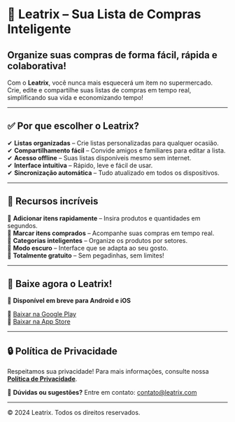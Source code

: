 # 🛒 **Leatrix – Sua Lista de Compras Inteligente**  

## Organize suas compras de forma fácil, rápida e colaborativa!  

Com o **Leatrix**, você nunca mais esquecerá um item no supermercado. Crie, edite e compartilhe suas listas de compras em tempo real, simplificando sua vida e economizando tempo!  

---

## ✅ **Por que escolher o Leatrix?**  

✔ **Listas organizadas** – Crie listas personalizadas para qualquer ocasião.  
✔ **Compartilhamento fácil** – Convide amigos e familiares para editar a lista.  
✔ **Acesso offline** – Suas listas disponíveis mesmo sem internet.  
✔ **Interface intuitiva** – Rápido, leve e fácil de usar.  
✔ **Sincronização automática** – Tudo atualizado em todos os dispositivos.  

---

## 🚀 **Recursos incríveis**  

🔹 **Adicionar itens rapidamente** – Insira produtos e quantidades em segundos.  
🔹 **Marcar itens comprados** – Acompanhe suas compras em tempo real.  
🔹 **Categorias inteligentes** – Organize os produtos por setores.  
🔹 **Modo escuro** – Interface que se adapta ao seu gosto.  
🔹 **Totalmente gratuito** – Sem pegadinhas, sem limites!  

---

## 📲 **Baixe agora o Leatrix!**  

📌 **Disponível em breve para Android e iOS**  

🔗 [Baixar na Google Play](#)  
🔗 [Baixar na App Store](#)  

---

## 🔒 **Política de Privacidade**  

Respeitamos sua privacidade! Para mais informações, consulte nossa **[Política de Privacidade](/politica-de-privacidade)**.  

📧 **Dúvidas ou sugestões?** Entre em contato: [contato@leatrix.com](mailto:contato@leatrix.com)  

---

© 2024 Leatrix. Todos os direitos reservados.  
